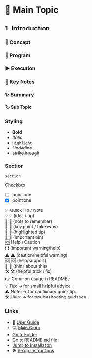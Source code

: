 


# 🚀 Main Topic

## 1. Introduction

### 📘 Concept

### 📝 Program

### ▶️ Execution

### 📌 Key Notes

### ✨ Summary

#### 🏷️ Sub Topic

### Styling
 - **Bold**  
 - _Italic_
 - `Highlight`
 - _Underline_
 - ~~strikethrough~~

### Section 
    section

Checkbox
- [ ]  point one
- [x]  point one

✅ Quick Tip / Note  
💡 💡 (idea / tip)  
📝 📝 (note to remember)  
🔑 🔑 (key point / takeaway)  
🌟 🌟 (highlighted tip)  
📌 📌 (important pin)  
🆘 Help / Caution  
❗ ❗ (important warning/help)  
⚠️ ⚠️ (caution/helpful warning)  
🆘 🆘 (help/support)  
🤔 🤔 (think about this)  
🛠️ 🛠️ (helpful trick / fix)  
👉 Common usage in READMEs:  
💡 Tip: → for small helpful advice.  
⚠️ Note: → for cautionary quick tip.  
🛠️ Help: → for troubleshooting guidance.

### Links
- 📖 [User Guide](docs/guide.md)
- 💻 [Main Code](src/Main.java)
- [Go to Folder](firstprogram/)
- [Go to README.md file](firstprogram/README.md)
- [Jump to Installation](#installation-guide)
- ⚙️ [Setup Instructions](docs/guide.md#setup-instructions)